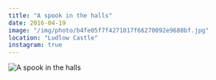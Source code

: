 ```yaml
---
title: "A spook in the halls"
date: 2016-04-19
image: "/img/photo/b4fe05f7f4271017f66270092e9680bf.jpg"
location: "Ludlow Castle"
instagram: true
---
```


![A spook in the halls](/img/photo/b4fe05f7f4271017f66270092e9680bf.jpg)
